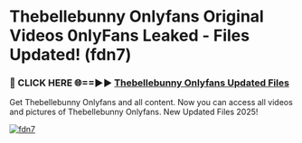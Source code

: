 # Thebellebunny Onlyfans Original Videos 0nlyFans Leaked - Files Updated! (fdn7)

<h3>🔴 CLICK HERE 🌐==►► <a href="https://tinyurl.com/2m67pmp6" rel="nofollow">Thebellebunny Onlyfans Updated Files</a></h3>

Get Thebellebunny Onlyfans and all content. Now you can access all videos and pictures of Thebellebunny Onlyfans. New Updated Files 2025!

[![fdn7](https://i.imgur.com/H4QAA4z.gif)](https://tinyurl.com/2m67pmp6)